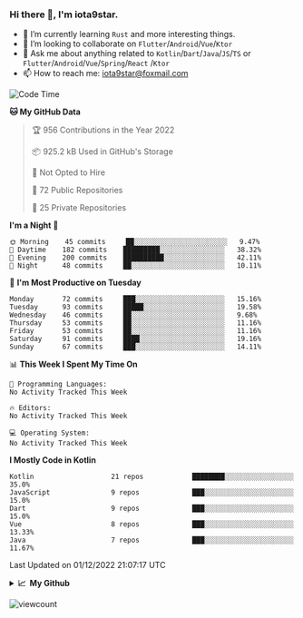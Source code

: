 ### Hi there 👋, I'm iota9star.

- 🌱 I’m currently learning `Rust` and more interesting things.
- 👯 I’m looking to collaborate on `Flutter`/`Android`/`Vue`/`Ktor`
- 💬 Ask me about anything related to `Kotlin`/`Dart`/`Java`/`JS`/`TS` or `Flutter`/`Android`/`Vue`/`Spring`/`React`
  /`Ktor`
- 📫 How to reach me: [iota9star@foxmail.com](iota9star@foxmail.com)



<!--START_SECTION:waka-->
![Code Time](http://img.shields.io/badge/Code%20Time-3%2C090%20hrs%2054%20mins-blue)

**🐱 My GitHub Data** 

> 🏆 956 Contributions in the Year 2022
 > 
> 📦 925.2 kB Used in GitHub's Storage 
 > 
> 🚫 Not Opted to Hire
 > 
> 📜 72 Public Repositories 
 > 
> 🔑 25 Private Repositories  
 > 
**I'm a Night 🦉** 

```text
🌞 Morning    45 commits     ██░░░░░░░░░░░░░░░░░░░░░░░   9.47% 
🌆 Daytime    182 commits    █████████░░░░░░░░░░░░░░░░   38.32% 
🌃 Evening    200 commits    ██████████░░░░░░░░░░░░░░░   42.11% 
🌙 Night      48 commits     ██░░░░░░░░░░░░░░░░░░░░░░░   10.11%

```
📅 **I'm Most Productive on Tuesday** 

```text
Monday       72 commits     ███░░░░░░░░░░░░░░░░░░░░░░   15.16% 
Tuesday      93 commits     █████░░░░░░░░░░░░░░░░░░░░   19.58% 
Wednesday    46 commits     ██░░░░░░░░░░░░░░░░░░░░░░░   9.68% 
Thursday     53 commits     ██░░░░░░░░░░░░░░░░░░░░░░░   11.16% 
Friday       53 commits     ██░░░░░░░░░░░░░░░░░░░░░░░   11.16% 
Saturday     91 commits     ████░░░░░░░░░░░░░░░░░░░░░   19.16% 
Sunday       67 commits     ███░░░░░░░░░░░░░░░░░░░░░░   14.11%

```


📊 **This Week I Spent My Time On** 

```text
💬 Programming Languages: 
No Activity Tracked This Week

🔥 Editors: 
No Activity Tracked This Week

💻 Operating System: 
No Activity Tracked This Week

```

**I Mostly Code in Kotlin** 

```text
Kotlin                   21 repos            ████████░░░░░░░░░░░░░░░░░   35.0% 
JavaScript               9 repos             ███░░░░░░░░░░░░░░░░░░░░░░   15.0% 
Dart                     9 repos             ███░░░░░░░░░░░░░░░░░░░░░░   15.0% 
Vue                      8 repos             ███░░░░░░░░░░░░░░░░░░░░░░   13.33% 
Java                     7 repos             ███░░░░░░░░░░░░░░░░░░░░░░   11.67%

```



 Last Updated on 01/12/2022 21:07:17 UTC
<!--END_SECTION:waka-->

<details>
  <summary><b>📈&nbsp;&nbsp;My Github</b></summary>
  <br>
  <img src='https://github-profile-trophy.vercel.app/?username=iota9star'>
  <img src='https://bad-apple-github-readme.vercel.app/api?show_bg=1&username=iota9star&hide_title=true'>
  <img src='http://cr-skills-chart-widget.azurewebsites.net/api/api?username=iota9star'>
</details>


![viewcount](https://count.getloli.com/get/@iota9star?theme=rule34)
